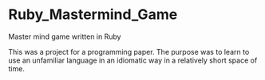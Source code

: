 # Ruby_Mastermind_Game
Master mind game written in Ruby

This was a project for a programming paper. The purpose was to learn to use an unfamiliar language in an idiomatic way in a relatively short space of time.
